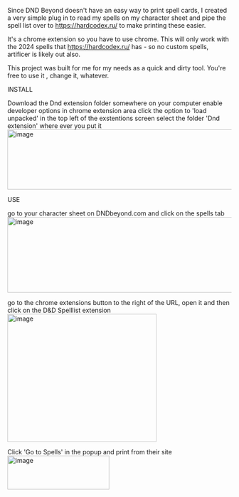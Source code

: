 
Since DND Beyond doesn't have an easy way to print spell cards, I created a very simple plug in to read my spells on my character sheet and pipe the spell list over to https://hardcodex.ru/ to make printing these easier.

It's a chrome extension so you have to use chrome.
This will only work with the 2024 spells that https://hardcodex.ru/ has - so no custom spells, artificer is likely out also.  

This project was built for me for my needs as a quick and dirty tool. 
You're free to use it , change it, whatever.





INSTALL

Download the Dnd extension folder somewhere on your computer
enable developer options in chrome extension area 
click the option to 'load unpacked' in the top left of the exstentions screen
select the folder 'Dnd extension' where ever you put it
<img width="2568" height="135" alt="image" src="https://github.com/user-attachments/assets/e454d559-9f86-43c4-b7d4-17320f19e876" />


USE

go to your character sheet on DNDbeyond.com and click on the spells tab
<img width="663" height="170" alt="image" src="https://github.com/user-attachments/assets/9a32f305-a675-4439-8ca7-3ade5846858e" />

go to the chrome extensions button to the right of the URL, open it and then click on the D&D Spelllist extension
<img width="335" height="288" alt="image" src="https://github.com/user-attachments/assets/dce7b965-1ac2-4ce1-b14f-48cd06b4f86f" />

Click 'Go to Spells' in the popup and print from their site
<img width="229" height="76" alt="image" src="https://github.com/user-attachments/assets/5d3cf5d5-0af1-44ce-902c-092d298a3f4f" />
